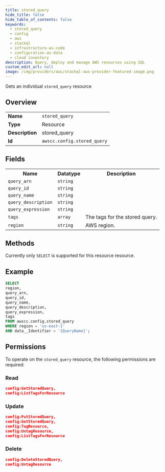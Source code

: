 ```yaml
---
title: stored_query
hide_title: false
hide_table_of_contents: false
keywords:
  - stored_query
  - config
  - aws
  - stackql
  - infrastructure-as-code
  - configuration-as-data
  - cloud inventory
description: Query, deploy and manage AWS resources using SQL
custom_edit_url: null
image: /img/providers/aws/stackql-aws-provider-featured-image.png
---
```

Gets an individual <code>stored_query</code> resource

## Overview
<table><tbody>
<tr><td><b>Name</b></td><td><code>stored_query</code></td></tr>
<tr><td><b>Type</b></td><td>Resource</td></tr>
<tr><td><b>Description</b></td><td>stored_query</td></tr>
<tr><td><b>Id</b></td><td><code>awscc.config.stored_query</code></td></tr>
</tbody></table>

## Fields
<table><tbody>
<tr><th>Name</th><th>Datatype</th><th>Description</th></tr>
<tr><td><code>query_arn</code></td><td><code>string</code></td><td></td></tr>
<tr><td><code>query_id</code></td><td><code>string</code></td><td></td></tr>
<tr><td><code>query_name</code></td><td><code>string</code></td><td></td></tr>
<tr><td><code>query_description</code></td><td><code>string</code></td><td></td></tr>
<tr><td><code>query_expression</code></td><td><code>string</code></td><td></td></tr>
<tr><td><code>tags</code></td><td><code>array</code></td><td>The tags for the stored query.</td></tr>
<tr><td><code>region</code></td><td><code>string</code></td><td>AWS region.</td></tr>

</tbody></table>

## Methods
Currently only <code>SELECT</code> is supported for this resource resource.

## Example
```sql
SELECT
region,
query_arn,
query_id,
query_name,
query_description,
query_expression,
tags
FROM awscc.config.stored_query
WHERE region = 'us-east-1'
AND data__Identifier = '{QueryName}';
```

## Permissions

To operate on the <code>stored_query</code> resource, the following permissions are required:

### Read
```json
config:GetStoredQuery,
config:ListTagsForResource
```

### Update
```json
config:PutStoredQuery,
config:GetStoredQuery,
config:TagResource,
config:UntagResource,
config:ListTagsForResource
```

### Delete
```json
config:DeleteStoredQuery,
config:UntagResource
```

